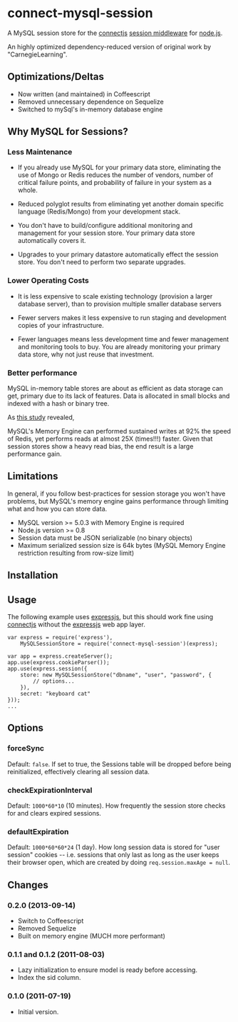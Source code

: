 connect-mysql-session
=====================

A MySQL session store for the [connectjs][] [session middleware][] for [node.js][].

An highly optimized dependency-reduced version of original work by "CarnegieLearning".

Optimizations/Deltas
--------------------
* Now written (and maintained) in Coffeescript
* Removed unnecessary dependence on Sequelize
* Switched to mySql's in-memory database engine

Why MySQL for Sessions?
------------------------

### Less Maintenance

* If you already use MySQL for your primary data store, eliminating the use of Mongo or Redis reduces the number of vendors, number of critical failure points, and probability of failure in your system as a whole.

* Reduced polyglot results from eliminating yet another domain specific language (Redis/Mongo) from your development stack.

* You don't have to build/configure additional monitoring and management for your session store. Your primary data store automatically covers it.

* Upgrades to your primary datastore automatically effect the session store. You don't need to perform two separate upgrades.

### Lower Operating Costs

* It is less expensive to scale existing technology (provision a larger database server), than to provision multiple smaller database servers

* Fewer servers makes it less expensive to run staging and development copies of your infrastructure.

* Fewer languages means less development time and fewer management and monitoring tools to buy. You are already monitoring your primary data store, why not just reuse that investment.


### Better performance

MySQL in-memory table stores are about as efficient as data storage can get, primary due to its lack of features. Data is allocated in small blocks and indexed with a hash or binary tree.

As [this study](http://bit.ly/17ZzafB) revealed,

MySQL's Memory Engine can performed sustained writes at 92% the speed of Redis, yet performs reads at almost 25X (times!!!) faster. Given that session stores show a heavy read bias, the end result is a large performance gain.

Limitations
-----------

In general, if you follow best-practices for session storage you won't have problems, but MySQL's memory engine gains performance through limiting what and how you can store data.

* MySQL version >= 5.0.3 with Memory Engine is required
* Node.js version >= 0.8
* Session data must be JSON serializable (no binary objects)
* Maximum serialized session size is 64k bytes (MySQL Memory Engine restriction resulting from row-size limit)

Installation
------------

Usage
-----

The following example uses [expressjs][], but this should work fine using [connectjs][] without the [expressjs][] web app layer.

    var express = require('express'),
        MySQLSessionStore = require('connect-mysql-session')(express);

    var app = express.createServer();
    app.use(express.cookieParser());
    app.use(express.session({
        store: new MySQLSessionStore("dbname", "user", "password", {
            // options...
        }),
        secret: "keyboard cat"
    }));
    ...

Options
-------

### forceSync ###

Default: `false`. If set to true, the Sessions table will be dropped before being reinitialized, effectively clearing all session data.

### checkExpirationInterval ###

Default: `1000*60*10` (10 minutes). How frequently the session store checks for and clears expired sessions.

### defaultExpiration ###

Default: `1000*60*60*24` (1 day). How long session data is stored for "user session" cookies -- i.e. sessions that only last as long as the user keeps their browser open, which are created by doing `req.session.maxAge = null`.

Changes
-------

### 0.2.0 (2013-09-14)

* Switch to Coffeescript
* Removed Sequelize
* Built on memory engine (MUCH more performant)

### 0.1.1 and 0.1.2 (2011-08-03) ###

* Lazy initialization to ensure model is ready before accessing.
* Index the sid column.

### 0.1.0 (2011-07-19) ###

* Initial version.


[connectjs]: http://senchalabs.github.com/connect/
[session middleware]: http://senchalabs.github.com/connect/middleware-session.html
[node.js]: http://nodejs.org/
[sequelize]: http://www.sequelizejs.com/
[expressjs]: http://expressjs.com/
[npm]: http://npmjs.org/
